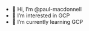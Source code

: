 - 👋 Hi, I’m @paul-macdonnell
- 👀 I’m interested in GCP
- 🌱 I’m currently learning GCP

<!---
paul-macdonnell/paul-macdonnell is a ✨ special ✨ repository because its `README.md` (this file) appears on your GitHub profile.
You can click the Preview link to take a look at your changes.
--->
